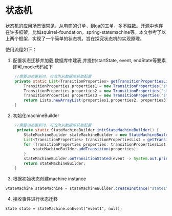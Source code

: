 # 状态机
状态机的应用场景很常见，从电商的订单，到oa的工单，多不胜数。开源中也存在许多框架，比如squirrel-foundation，spring-statemachine等。本文参考了以上两个框架，实现了一个简单的状态机，旨在探究状态机的实现原理。

使用流程如下：
1. 配置状态迁移并加载,数据库中建表,并提供startState, event, endState等要素即可,mock代码如下
```java
	//需要动态更新时，可改为从数据库获取配置
    private static List<TransitionProperties> getTransitionPropertiesList() {
        TransitionProperties properties1 = new TransitionProperties("state1", "state2", "event1");
        TransitionProperties properties2 = new TransitionProperties("state1", "state3", "event2");
        TransitionProperties properties3 = new TransitionProperties("state1", "state4", "event2");
        return Lists.newArrayList(properties1,properties2, properties3);
    }
```
2. 初始化machineBuilder
```java
	//需要动态更新时，可改为从数据库获取配置
     private static StateMachineBuilder initStateMachineBuilder() {
        StateMachineBuilder stateMachineBuilder = new StateMachineBuilder();
        List<TransitionProperties> transitionPropertiesList = getTransitionPropertiesList();
        for (TransitionProperties properties: transitionPropertiesList) {
            stateMachineBuilder.addTransition(properties);
        }
        stateMachineBuilder.onTransitionStated(event -> System.out.println("transition started"));
        return stateMachineBuilder;
    }

```
3. 根据初始状态创建machine instance
```java
StateMachine stateMachine = stateMachineBuilder.createInstance("state1");
```
4. 接收事件进行状态迁移
```
State state = stateMachine.onEvent("event1", null);
```
